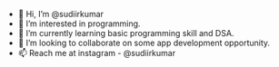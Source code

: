 - 👋 Hi, I’m @sudiirkumar
- 👀 I’m interested in programming.
- 🌱 I’m currently learning basic programming skill and DSA.
- 💞️ I’m looking to collaborate on some app development opportunity.
- 📫 Reach me at instagram - @sudiirkumar

<!---
sudiirkumar/sudiirkumar is a ✨ special ✨ repository because its `README.md` (this file) appears on your GitHub profile.
You can click the Preview link to take a look at your changes.
--->
